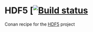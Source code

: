 # HDF5 [[![Build status](https://ci.appveyor.com/api/projects/status/33o71itx8veq6lse?svg=true)](https://ci.appveyor.com/project/kudzurunner/conan-hdf5)



Conan recipe for the [HDF5](https://www.hdfgroup.org/) project
